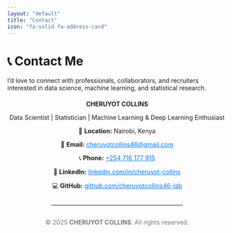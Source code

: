```yaml
---
layout: "default"
title: "Contact"
icon: "fa-solid fa-address-card"
---
```


# 📞 Contact Me

I’d love to connect with professionals, collaborators, and recruiters interested in data science, machine learning, and statistical research.

<div align="center" style="margin-top:20px;">
  <p><strong>CHERUYOT COLLINS</strong></p>
  <p>Data Scientist | Statistician | Machine Learning & Deep Learning Enthusiast</p>
  
  <p>📍 <strong>Location:</strong> Nairobi, Kenya</p>
  <p>📧 <strong>Email:</strong> <a href="mailto:cheruyotcollins46@gmail.com" style="color:#0078ff;">cheruyotcollins46@gmail.com</a></p>
  <p>📞 <strong>Phone:</strong> <a href="tel:+254716177915" style="color:#0078ff;">+254 716 177 915</a></p>
  <p>🔗 <strong>LinkedIn:</strong> <a href="www.linkedin.com/in/cheruyot-collins" target="_blank" style="color:#0078ff;">linkedin.com/in/cheruyot-collins</a></p>
  <p>💻 <strong>GitHub:</strong> <a href="https://github.com/cheruyotcollins46-1ab" target="_blank" style="color:#0078ff;">github.com/cheruyotcollins46-lab</a></p>
 

  <hr style="margin:30px 0; width:60%;">

  <footer style="font-size:14px; color:#777;">
    <p>© 2025 <strong>CHERUYOT COLLINS</strong>. All rights reserved.</p>
  </footer>
</div>
